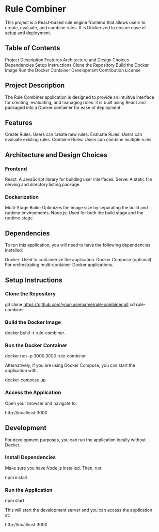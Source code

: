 # Rule Combiner

This project is a React-based rule engine frontend that allows users to create, evaluate, and combine rules. It is Dockerized to ensure ease of setup and deployment.

## Table of Contents

Project Description
Features
Architecture and Design Choices
Dependencies
Setup Instructions
Clone the Repository
Build the Docker Image
Run the Docker Container
Development
Contribution
License

## Project Description

The Rule Combiner application is designed to provide an intuitive interface for creating, evaluating, and managing rules. It is built using React and packaged into a Docker container for ease of deployment.

## Features

Create Rules: Users can create new rules.
Evaluate Rules: Users can evaluate existing rules.
Combine Rules: Users can combine multiple rules.

## Architecture and Design Choices

### Frontend

React: A JavaScript library for building user interfaces.
Serve: A static file serving and directory listing package.

### Dockerization

Multi-Stage Build: Optimizes the image size by separating the build and runtime environments.
Node.js: Used for both the build stage and the runtime stage.

## Dependencies

To run this application, you will need to have the following dependencies installed:

Docker: Used to containerize the application.
Docker Compose (optional): For orchestrating multi-container Docker applications.

## Setup Instructions

### Clone the Repository

git clone https://github.com/your-username/rule-combiner.git
cd rule-combiner

### Build the Docker Image

docker build -t rule-combiner .

### Run the Docker Container

docker run -p 3000:3000 rule-combiner

Alternatively, if you are using Docker Compose, you can start the application with:

docker-compose up

### Access the Application

Open your browser and navigate to:

http://localhost:3000

## Development

For development purposes, you can run the application locally without Docker.

### Install Dependencies

Make sure you have Node.js installed. Then, run:

npm install

### Run the Application

npm start

This will start the development server and you can access the application at:

http://localhost:3000
